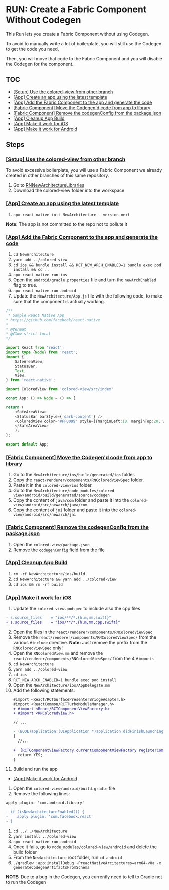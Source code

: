 # RUN: Create a Fabric Component Without Codegen

This Run lets you create a Fabric Component without using Codegen.

To avoid to manually write a lot of boilerplate, you will still use the Codegen to get the code you need.

Then, you will move that code to the Fabric Component and you will disable the Codegen for the component.

## TOC

* [[Setup] Use the colored-view from other branch](#colored-view)
* [[App] Create an app using the latest template](#create-app)
* [[App] Add the Fabric Component to the app and generate the code](#codegen)
* [[Fabric Component] Move the Codegen'd code from app to library](#move-codegen)
* [[Fabric Component] Remove the codegenConfig from the package.json](#remove-codegen)
* [[App] Cleanup App Build](#cleanup-build)
* [[App] Make it work for iOS](#ios)
* [[App] Make it work for Android](#android)

## Steps

### [[Setup] Use the colored-view from other branch]()

To avoid excessive boilerplate, you will use a Fabric Component we already created in other branches of this same repository.

1. Go to [RNNewArchitectureLibraries](https://github.com/react-native-community/RNNewArchitectureLibraries/tree/feat/back-fabric-component-070)
2. Download the colored-view folder into the workspace

### [[App] Create an app using the latest template]()

1. `npx react-native init NewArchitecture --version next`

**Note:** The app is not committed to the repo not to pollute it

### [[App] Add the Fabric Component to the app and generate the code]()

1. `cd NewArchitecture`
2. `yarn add ../colored-view`
3. `cd ios && bundle install && RCT_NEW_ARCH_ENABLED=1 bundle exec pod install && cd ..`
4. `npx react-native run-ios`
5. Open the `android/gradle.properties` file and turn the `newArchEnabled` flag to true.
6. `npx react-native run-android`
7. Update the `NewArchitecture/App.js` file with the following code, to make sure that the component is actually working.

```ts
/**
 * Sample React Native App
* https://github.com/facebook/react-native
*
* @format
* @flow strict-local
*/

import React from 'react';
import type {Node} from 'react';
import {
    SafeAreaView,
    StatusBar,
    Text,
    View,
} from 'react-native';

import ColoredView from 'colored-view/src/index'

const App: () => Node = () => {

return (
    <SafeAreaView>
    <StatusBar barStyle={'dark-content'} />
    <ColoredView color="#FF0099" style={{marginLeft:10, marginTop:20, width:100, height:100}}/>
    </SafeAreaView>
    );
};

export default App;
```

### [[Fabric Component] Move the Codegen'd code from app to library]()

1. Go to the `NewArchitecture/ios/build/generated/ios` folder.
2. Copy the `react/renderer/components/RNColoredViewSpec` folder.
3. Paste it in the `colored-view/ios` folder.
4. Go to the `NewArchitecture/node_modules/colored-view/android/build/generated/source/codegen`
5. Copy the content of `java/com` folder and paste it into the `colored-view/android/src/newarch/java/com`
6. Copy the content of `jni` folder and paste it intp the `colored-view/android/src/newarch/jni`

### [[Fabric Component] Remove the codegenConfig from the package.json]()

1. Open the `colored-view/package.json`
2. Remove the `codegenConfig` field from the file

### [[App] Cleanup App Build](#cleanup-build)

1. `rm -rf NewArchitecture/ios/build`
2. `cd NewArchitecture && yarn add ../colored-view`
3. `cd ios && rm -rf build`

### [[App] Make it work for iOS](#ios)

1. Update the `colored-view.podspec` to include also the cpp files
  ```diff
  - s.source_files    = "ios/**/*.{h,m,mm,swift}"
  + s.source_files    = "ios/**/*.{h,m,mm,cpp,swift}"
  ```
2. Open the files in the `react/renderer/components/RNColoredViewSpec`
3. Remove the `react/renderer/components/RNColoredViewSpec/` from the various `#include` directive. **Note:** Just remove the prefix from the `RNColoredViewSpec` only!
4. Open the `RNColoredView.mm` and remove the `react/renderer/components/RNColoredViewSpec/` from the 4 `#imports`
5. `cd NewArchitecture`
6. `yarn add ../colored-view`
7. `cd ios`
8. `RCT_NEW_ARCH_ENABLED=1 bundle exec pod install`
9. Open the `NewArchitecture/ios/AppDelegate.mm`
10. Add the following statements:
    ```diff
    #import <React/RCTSurfacePresenterBridgeAdapter.h>
    #import <ReactCommon/RCTTurboModuleManager.h>
    + #import <React/RCTComponentViewFactory.h>
    + #import <RNColoredView.h>

    // ...

    - (BOOL)application:(UIApplication *)application didFinishLaunchingWithOptions:(NSDictionary *)launchOptions
    {
      //...

    +  [RCTComponentViewFactory.currentComponentViewFactory registerComponentViewClass:RNColoredView.class];
      return YES;
    }
    ```
11. Build and run the app

* [[App] Make it work for Android]()

1. Open the `colored-view/android/build.gradle` file
1. Remove the following lines:
  ```diff
  apply plugin: 'com.android.library'

  - if (isNewArchitectureEnabled()) {
  -    apply plugin: 'com.facebook.react'
  - }
  ```
1. `cd ../../NewArchitecture`
1. `yarn install ../colored-view`
1. `npx react-native run-android`
1. Once it fails, go to `node_modules/colored-view/android` and delete the build folder
1. From the `NewArchitecture` root folder, run `cd android`
1. `./gradlew :app:installDebug -PreactNativeArcitectures=arm64-v8a -x generateCodegenArtifactsFromSchema`

**NOTE:** Due to a bug in the Codegen, you currently need to tell to Gradle not to run the Codegen
